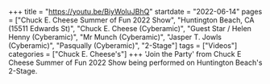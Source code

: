 +++
title = "https://youtu.be/BiyWoluJBhQ"
startdate = "2022-06-14"
pages = ["Chuck E. Cheese Summer of Fun 2022 Show", "Huntington Beach, CA (15511 Edwards St)", "Chuck E. Cheese (Cyberamic)", "Guest Star / Helen Henny (Cyberamic)", "Mr Munch (Cyberamic)", "Jasper T. Jowls (Cyberamic)", "Pasqually (Cyberamic)", "2-Stage"]
tags = ["Videos"]
categories = ["Chuck E. Cheese's"]
+++
'Join the Party' from Chuck E Cheese Summer of Fun 2022 Show being performed on Huntington Beach's 2-Stage.
